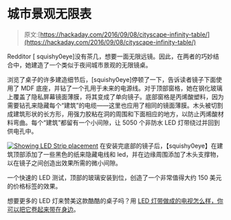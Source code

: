 # 城市景观无限表

> 原文:[https://hackaday.com/2016/09/08/cityscape-infinity-table/](https://hackaday.com/2016/09/08/cityscape-infinity-table/)

Redditor [ squishy0eye]没有茶几，想要一面无限远镜。因此，在两者的巧妙结合中，她建造了一个类似于夜间城市景观的无限镜桌。

浏览了桌子的许多建造细节后，[squishy0eye]停顿了一下，告诉读者镜子下面使用了 MDF 底座，并钻了一个孔用于未来的电源线。对于顶部窗格，她在钢化玻璃上覆盖了隐私屏幕镜面薄膜，将其变成了单向镜子。底部窗格是丙烯酸塑料，因为需要钻孔来隐藏每个“建筑”的电缆——这里也应用了相同的镜面薄膜。木头被切割成建筑形状的长方形，用强力胶粘在洞的周围和下面相应的地方，以防止丙烯酸材料弯曲。每个“建筑”都留有一个小间隙，让 5050 个非防水 LED 灯带绕过并回到供电孔中。

[![Showing LED Strip placement](../Images/4c17fb2a051a251da42d8bd87953ea70.png)](https://hackaday.com/wp-content/uploads/2016/08/showing-led-strip-placement.jpg) 在安装完底部的镜子后，【squishy0eye】在建筑顶部添加了一些黑色的纸来隐藏电线和 led，并在边缘周围添加了木头支撑物，以在镜子之间创造出效果所需的微小间隙。

一个快速的 LED 测试，顶部的玻璃安装到位，创造了一个非常值得大约 150 美元的价格标签的效果。

想要更多的 LED 灯来赞美这款酷酷的桌子吗？用 [LED 灯带做成的电视怎么样，你可以把它卷起来带在身边](http://hackaday.com/2016/03/25/massive-flexible-led-strip-display-has-too-many-pixels/)。